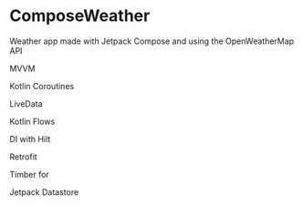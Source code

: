 # ComposeWeather
Weather app made with Jetpack Compose and using the OpenWeatherMap API



MVVM

Kotlin Coroutines

LiveData

Kotlin Flows

DI with Hilt

Retrofit

Timber for 

Jetpack Datastore

